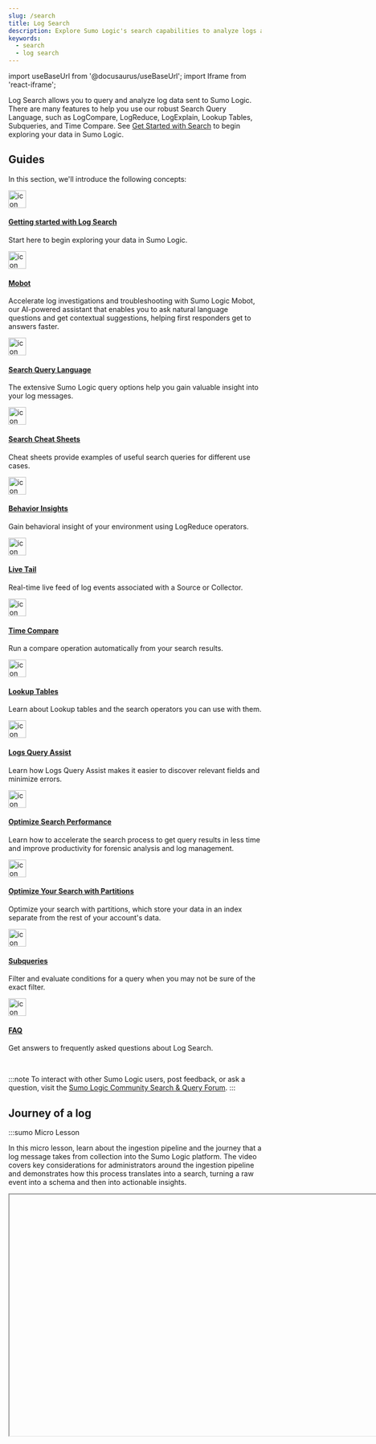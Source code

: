 ```yaml
---
slug: /search
title: Log Search
description: Explore Sumo Logic's search capabilities to analyze logs and metrics with intuitive tools and advanced query language for powerful insights.
keywords:
  - search
  - log search
---
```


import useBaseUrl from '@docusaurus/useBaseUrl';
import Iframe from 'react-iframe';

Log Search allows you to query and analyze log data sent to Sumo Logic. There are many features to help you use our robust Search Query Language, such as LogCompare, LogReduce, LogExplain, Lookup Tables, Subqueries, and Time Compare. See [Get Started with Search](/docs/search/get-started-with-search) to begin exploring your data in Sumo Logic.

## Guides

In this section, we'll introduce the following concepts:

<div className="box-wrapper" >
<div className="box smallbox card">
  <div className="container">
  <a href={useBaseUrl('/docs/search/get-started-with-search')}><img src={useBaseUrl('img/icons/search.png')} alt="icon" width="35"/><h4>Getting started with Log Search</h4></a>
  <p>Start here to begin exploring your data in Sumo Logic.</p>
  </div>
</div>
<div className="box smallbox card">
  <div className="container">
  <a href={useBaseUrl('/docs/search/mobot')}><img src={useBaseUrl('img/icons/search.png')} alt="icon" width="35"/><h4>Mobot</h4></a>
  <p>Accelerate log investigations and troubleshooting with Sumo Logic Mobot, our AI-powered assistant that enables you to ask natural language questions and get contextual suggestions, helping first responders get to answers faster.</p>
  </div>
</div>
<div className="box smallbox card">
  <div className="container">
  <a href={useBaseUrl('/docs/search/search-query-language')}><img src={useBaseUrl('img/icons/search.png')} alt="icon" width="35"/><h4>Search Query Language</h4></a>
  <p>The extensive Sumo Logic query options help you gain valuable insight into your log messages.</p>
  </div>
</div>
<div className="box smallbox card">
  <div className="container">
  <a href={useBaseUrl('/docs/search/search-cheat-sheets')}><img src={useBaseUrl('img/icons/search.png')} alt="icon" width="35"/><h4>Search Cheat Sheets</h4></a>
  <p>Cheat sheets provide examples of useful search queries for different use cases.</p>
  </div>
</div>
<div className="box smallbox card">
  <div className="container">
  <a href={useBaseUrl('/docs/search/behavior-insights')}><img src={useBaseUrl('img/icons/search.png')} alt="icon" width="35"/><h4>Behavior Insights</h4></a>
  <p>Gain behavioral insight of your environment using LogReduce operators.</p>
  </div>
</div>
<div className="box smallbox card">
  <div className="container">
  <a href={useBaseUrl('/docs/search/live-tail')}><img src={useBaseUrl('img/icons/search.png')} alt="icon" width="35"/><h4>Live Tail</h4></a>
  <p>Real-time live feed of log events associated with a Source or Collector.</p>
  </div>
</div>
<div className="box smallbox card">
  <div className="container">
  <a href={useBaseUrl('/docs/search/time-compare')}><img src={useBaseUrl('img/icons/search.png')} alt="icon" width="35"/><h4>Time Compare</h4></a>
  <p>Run a compare operation automatically from your search results.</p>
  </div>
</div>
<div className="box smallbox card">
  <div className="container">
  <a href={useBaseUrl('/docs/search/lookup-tables')}><img src={useBaseUrl('img/icons/search.png')} alt="icon" width="35"/><h4>Lookup Tables</h4></a>
  <p>Learn about Lookup tables and the search operators you can use with them.</p>
  </div>
</div>
<div className="box smallbox card">
  <div className="container">
  <a href={useBaseUrl('/docs/search/query-assist')}><img src={useBaseUrl('img/icons/search.png')} alt="icon" width="35"/><h4>Logs Query Assist</h4></a>
  <p>Learn how Logs Query Assist makes it easier to discover relevant fields and minimize errors.</p>
  </div>
</div>
<div className="box smallbox card">
  <div className="container">
  <a href={useBaseUrl('/docs/search/optimize-search-performance')}><img src={useBaseUrl('img/icons/search.png')} alt="icon" width="35"/><h4>Optimize Search Performance</h4></a>
  <p>Learn how to accelerate the search process to get query results in less time and improve productivity for forensic analysis and log management.</p>
  </div>
</div>
<div className="box smallbox card">
  <div className="container">
  <a href={useBaseUrl('/docs/search/optimize-search-partitions')}><img src={useBaseUrl('img/icons/search.png')} alt="icon" width="35"/><h4>Optimize Your Search with Partitions</h4></a>
  <p>Optimize your search with partitions, which store your data in an index separate from the rest of your account's data.</p>
  </div>
</div>
<div className="box smallbox card">
  <div className="container">
  <a href={useBaseUrl('/docs/search/subqueries')}><img src={useBaseUrl('img/icons/search.png')} alt="icon" width="35"/><h4>Subqueries</h4></a>
  <p>Filter and evaluate conditions for a query when you may not be sure of the exact filter.</p>
  </div>
</div>
<div className="box smallbox card">
  <div className="container">
  <a href={useBaseUrl('/docs/search/faq')}><img src={useBaseUrl('img/icons/search.png')} alt="icon" width="35"/><h4>FAQ</h4></a>
  <p>Get answers to frequently asked questions about Log Search.</p>
  </div>
</div>
</div>

<br/>

:::note
To interact with other Sumo Logic users, post feedback, or ask a question, visit the [Sumo Logic Community Search & Query Forum](https://support.sumologic.com/support/s/).
:::

## Journey of a log

:::sumo Micro Lesson

In this micro lesson, learn about the ingestion pipeline and the journey that a log message takes from collection into the Sumo Logic platform. The video covers key considerations for administrators around the ingestion pipeline and demonstrates how this process translates into a search, turning a raw event into a schema and then into actionable insights.

<Iframe url="https://fast.wistia.net/embed/iframe/zha12k8ffz?web_component=true&seo=true&videoFoam=false"
  width="854px"
  height="480px"
  title="Micro Lesson: A Log's Journey Video"
  id="wistiaVideo"
  className="video-container"
  display="initial"
  position="relative"
  allow="autoplay; fullscreen"
  allowfullscreen
/>

:::

## Partitions and Views

Logs collected by Sumo Logic are indexed in Partitions and Scheduled Views. In addition, there are internal indexes such as Health Events, Archive, Audit, and Volume indexes.

* A Partition stores your data in an index separate from the rest of your account data so you can [optimize searches](optimize-search-performance.md), [manage variable retention](/docs/manage/partitions/manage-indexes-variable-retention), and specify certain [data to forward to S3 or GCS](/docs/manage/data-forwarding/forward-data-from-sumologic). See how to [Run a Search Against a Partition](/docs/search/optimize-search-partitions).
* Scheduled Views speed the search process subsets of your data by functioning as a pre-aggregated index. See how to [Run a Search Against a Scheduled View](/docs/manage/scheduled-views/run-search-against-scheduled-view).
* Health Events monitor the health of your Collectors and Sources. See how to [Search Health Events](/docs/manage/health-events).
* Archive allows you to forward log data from Installed Collectors to Amazon S3 buckets to collect at a later time. See how to [Search ingested Archive data](/docs/manage/data-archiving/archive).
* Audit and Event Audit provide information on the internal events that occur in Sumo Logic. See how to search the Audit and [Audit Event Index](/docs/manage/security/audit-indexes/audit-event-index).
* Data Volume gives you visibility into how much data you are sending to Sumo Logic, allowing you to proactively manage your systems’ behavior and to fine tune your data ingest with respect to the data plan for your Sumo Logic subscription. See [Data Volume Index](/docs/manage/ingestion-volume/data-volume-index) for details.

## Data Tiers

Data Tiers provide the ability to allocate data to different storage tiers based on the frequency of access: Continuous, Frequent, and Infrequent.

To search specific Data Tiers. See [Searching Data Tiers](/docs/manage/partitions/data-tiers).

## Traces

Traces are collected with SumoLogic Kubernetes Collection or a standalone OpenTelemetry collector through an HTTP Traces Source.

* Search raw spans from tracing data from the last seven days. See [Search Query Language support for Traces](get-started-with-search/search-basics/view-traces-search-results.md).
* View tracing data from search log messages by right-clicking an entry and selecting **Open Trace**. See [View Traces](/docs/apm/traces/view-and-investigate-traces) from Search Results.
